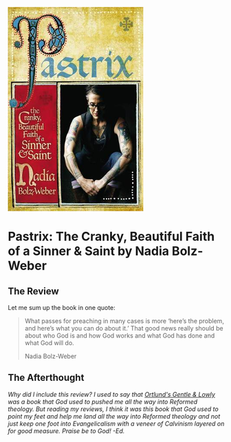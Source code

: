 <img class="intro-right" src="book-patrix-bolz-weber.jpg">

# Pastrix: The Cranky, Beautiful Faith of a Sinner & Saint by Nadia Bolz-Weber

## The Review

Let me sum up the book in one quote:

>What passes for preaching in many cases is more ‘here’s the problem, and here’s what you can do about it.’ That good news really should be about who God is and how God works and what God has done and what God will do.
>
>Nadia Bolz-Weber

## The Afterthought

*Why did I include this review? I used to say that [Ortlund's Gentle & Lowly](https://www.goodreads.com/book/show/52891090-gentle-and-lowly) was a book that God used to pushed me all the way into Reformed theology. But reading my reviews, I think it was this book that God used to point my feet and help me land all the way into Reformed theology and not just keep one foot into Evangelicalism with a veneer of Calvinism layered on for good measure. Praise be to God! -Ed.*
